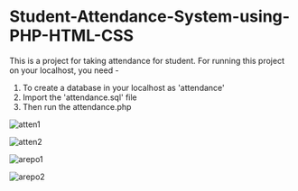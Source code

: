 # Student-Attendance-System-using-PHP-HTML-CSS
This is a project for taking attendance for student. For running this project on your localhost, you need -
1. To create a database in your localhost as 'attendance'
2. Import the 'attendance.sql' file 
3. Then run the attendance.php


![atten1](https://github.com/nure-jannat/Student-Attendance-System-using-PHP-HTML-CSS/assets/106591934/63fdc3cc-a6c5-43f6-9e2a-e88f2eb45563)


![atten2](https://github.com/nure-jannat/Student-Attendance-System-using-PHP-HTML-CSS/assets/106591934/a71283a5-29f9-402f-9681-e7c97b9adc93)

![arepo1](https://github.com/nure-jannat/Student-Attendance-System-using-PHP-HTML-CSS/assets/106591934/5a6b8e94-b6fb-4967-ba86-fa69cf38a3c0)


![arepo2](https://github.com/nure-jannat/Student-Attendance-System-using-PHP-HTML-CSS/assets/106591934/3b2b7647-6463-4c39-bfb4-0999da4ba567)

